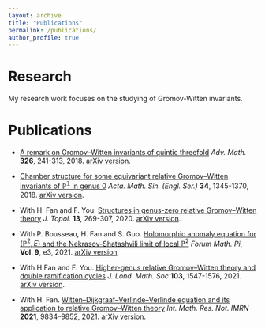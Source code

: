 ```yaml
---
layout: archive
title: "Publications"
permalink: /publications/
author_profile: true
---
```


# Research

My research work focuses on the studying of Gromov-Witten invariants. 

# Publications

- [A remark on Gromov–Witten invariants of quintic threefold](https://doi.org/10.1016/j.aim.2017.12.016) *Adv. Math.* **326**, 241-313, 2018. [arXiv version](https://arxiv.org/abs/1705.06402).

- [Chamber structure for some equivariant relative Gromov–Witten invariants of $\mathbb{P^1}$ in genus 0](https://doi.org/10.1007/s10114-018-7091-0) *Acta. Math. Sin. (Engl. Ser.)* **34**, 1345-1370, 2018. [arXiv version](https://arxiv.org/abs/1705.06018).

- With H. Fan and F. You. [Structures in genus-zero relative Gromov–Witten theory](https://doi.org/10.1112/topo.12131)  *J. Topol.* **13**, 269-307, 2020. [arXiv version](https://arxiv.org/abs/1810.06952).

- With P. Bousseau, H. Fan and S. Guo. [Holomorphic anomaly equation for $(\mathbb{P}^2,E)$ and the Nekrasov-Shatashvili limit of local $\mathbb{P}^2$](https://doi.org/10.1017/fmp.2021.3) *Forum Math. Pi*, **Vol. 9**, e3, 2021.
[arXiv version](https://arxiv.org/abs/2001.05347) 

- With H.Fan and F. You. [Higher-genus relative Gromov–Witten theory and double ramification cycles](https://doi.org/10.1112/jlms.12417) *J. Lond. Math. Soc* **103**, 1547-1576, 2021. [arXiv version](http://arxiv.org/abs/1907.07133).

- With H. Fan. [Witten–Dijkgraaf–Verlinde–Verlinde equation and its application to relative Gromov–Witten theory](https://doi.org/10.1093/imrn/rnz353) *Int. Math. Res. Not. IMRN* **2021**, 9834–9852, 2021. [arXiv version](https://arxiv.org/abs/1902.05739).




